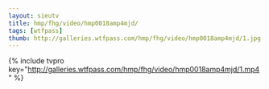 ```yaml
--- 
layout: sieutv
title: hmp/fhg/video/hmp0018amp4mjd/
tags: [wtfpass]
thumb: http://galleries.wtfpass.com/hmp/fhg/video/hmp0018amp4mjd/1.jpg
---
```

{% include tvpro key="http://galleries.wtfpass.com/hmp/fhg/video/hmp0018amp4mjd/1.mp4" %} 
